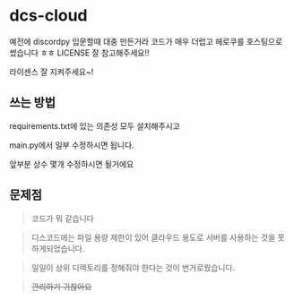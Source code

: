 # dcs-cloud

예전에 discordpy 입문할때 대충 만든거라 코드가 매우 더럽고 헤로쿠를 호스팅으로 썼습니다 ㅎㅎ LICENSE 잘 참고해주세요!!

라이센스 잘 지켜주세요~!

## 쓰는 방법

requirements.txt에 있는 의존성 모두 설치해주시고

main.py에서 일부 수정하시면 됩니다.

앞부분 상수 몇개 수정하시면 될거에요

## 문제점

> 코드가 뭐 같습니다

> 디스코드에는 파일 용량 제한이 있어 클라우드 용도로 서버를 사용하는 것을 못하게되었습니다.

> 일일이 상위 디렉토리를 정해줘야 한다는 것이 번거로웠습니다.

> ~~관리하기 귀찮아요~~
